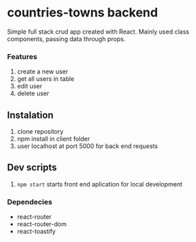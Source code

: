 # countries-towns backend

Simple full stack crud app created with React. Mainly used class components, passing data through props.

### Features

1. create a new user
2. get all users in table
3. edit user
4. delete user

## Instalation

1. clone repository
1. npm install in client folder
1. user localhost at port 5000 for back end requests

## Dev scripts

1. `npm start` starts front end aplication for local development

### Dependecies

- react-router
- react-router-dom
- react-toastify
